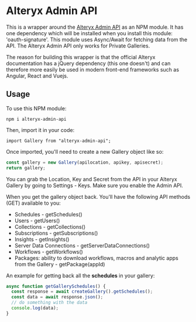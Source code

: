 # Alteryx Admin API

This is a wrapper around the [Alteryx Admin API](https://gallery.alteryx.com/api-docs/#admin)
as an NPM module. It has one dependency which will be installed when you install this module: 'oauth-signature'. This module uses Async/Await for fetching data from the API. The Alteryx Admin API only works for Private Galleries.

The reason for building this wrapper is that the official Alteryx documentation has a jQuery dependency (this one doesn't) and can therefore more easily be used in modern front-end frameworks such as Angular, React and Vuejs.

## Usage

To use this NPM module:

    npm i alteryx-admin-api

Then, import it in your code:

    import Gallery from "alteryx-admin-api";

Once imported, you'll need to create a new Gallery object like so:

```javascript
const gallery = new Gallery(apilocation, apikey, apisecret);
return gallery;
```

You can grab the Location, Key and Secret from the API in your Alteryx Gallery by going to Settings - Keys. Make sure you enable the Admin API.

When you get the gallery object back. You'll have the following API methods (GET) available to you:

- Schedules - getSchedules()
- Users - getUsers()
- Collections - getCollections()
- Subscriptions - getSubscriptions()
- Insights - getInsights()
- Server Data Connections - getServerDataConnections()
- Workflows - getWorkflows()
- Packages: ability to download workflows, macros and analytic apps from the Gallery - getPackage(appId)

An example for getting back all the **schedules** in your gallery:

```javascript
async function getGallerySchedules() {
  const response = await createGallery().getSchedules();
  const data = await response.json();
  // do something with the data
  console.log(data);
}
```
